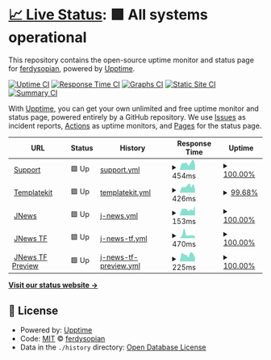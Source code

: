 # [📈 Live Status](https://ferdysopian.github.io/jegmontol): <!--live status--> **🟩 All systems operational**

This repository contains the open-source uptime monitor and status page for [ferdysopian](https://ferdysopian.github.io/jegmontol), powered by [Upptime](https://github.com/upptime/upptime).

[![Uptime CI](https://github.com/ferdysopian/jegmontol/workflows/Uptime%20CI/badge.svg)](https://github.com/ferdysopian/jegmontol/actions?query=workflow%3A%22Uptime+CI%22)
[![Response Time CI](https://github.com/ferdysopian/jegmontol/workflows/Response%20Time%20CI/badge.svg)](https://github.com/ferdysopian/jegmontol/actions?query=workflow%3A%22Response+Time+CI%22)
[![Graphs CI](https://github.com/ferdysopian/jegmontol/workflows/Graphs%20CI/badge.svg)](https://github.com/ferdysopian/jegmontol/actions?query=workflow%3A%22Graphs+CI%22)
[![Static Site CI](https://github.com/ferdysopian/jegmontol/workflows/Static%20Site%20CI/badge.svg)](https://github.com/ferdysopian/jegmontol/actions?query=workflow%3A%22Static+Site+CI%22)
[![Summary CI](https://github.com/ferdysopian/jegmontol/workflows/Summary%20CI/badge.svg)](https://github.com/ferdysopian/jegmontol/actions?query=workflow%3A%22Summary+CI%22)

With [Upptime](https://upptime.js.org), you can get your own unlimited and free uptime monitor and status page, powered entirely by a GitHub repository. We use [Issues](https://github.com/ferdysopian/jegmontol/issues) as incident reports, [Actions](https://github.com/ferdysopian/jegmontol/actions) as uptime monitors, and [Pages](https://ferdysopian.github.io/jegmontol) for the status page.

<!--start: status pages-->
<!-- This summary is generated by Upptime (https://github.com/upptime/upptime) -->
<!-- Do not edit this manually, your changes will be overwritten -->
<!-- prettier-ignore -->
| URL | Status | History | Response Time | Uptime |
| --- | ------ | ------- | ------------- | ------ |
| <img alt="" src="https://icons.duckduckgo.com/ip3/support.jegtheme.com.ico" height="13"> [Support](https://support.jegtheme.com/) | 🟩 Up | [support.yml](https://github.com/ferdysopian/jegmontol/commits/HEAD/history/support.yml) | <details><summary><img alt="Response time graph" src="./graphs/support/response-time-week.png" height="20"> 454ms</summary><br><a href="https://ferdysopian.github.io/jegmontol/history/support"><img alt="Response time 509" src="https://img.shields.io/endpoint?url=https%3A%2F%2Fraw.githubusercontent.com%2Fferdysopian%2Fjegmontol%2FHEAD%2Fapi%2Fsupport%2Fresponse-time.json"></a><br><a href="https://ferdysopian.github.io/jegmontol/history/support"><img alt="24-hour response time 342" src="https://img.shields.io/endpoint?url=https%3A%2F%2Fraw.githubusercontent.com%2Fferdysopian%2Fjegmontol%2FHEAD%2Fapi%2Fsupport%2Fresponse-time-day.json"></a><br><a href="https://ferdysopian.github.io/jegmontol/history/support"><img alt="7-day response time 454" src="https://img.shields.io/endpoint?url=https%3A%2F%2Fraw.githubusercontent.com%2Fferdysopian%2Fjegmontol%2FHEAD%2Fapi%2Fsupport%2Fresponse-time-week.json"></a><br><a href="https://ferdysopian.github.io/jegmontol/history/support"><img alt="30-day response time 748" src="https://img.shields.io/endpoint?url=https%3A%2F%2Fraw.githubusercontent.com%2Fferdysopian%2Fjegmontol%2FHEAD%2Fapi%2Fsupport%2Fresponse-time-month.json"></a><br><a href="https://ferdysopian.github.io/jegmontol/history/support"><img alt="1-year response time 480" src="https://img.shields.io/endpoint?url=https%3A%2F%2Fraw.githubusercontent.com%2Fferdysopian%2Fjegmontol%2FHEAD%2Fapi%2Fsupport%2Fresponse-time-year.json"></a></details> | <details><summary><a href="https://ferdysopian.github.io/jegmontol/history/support">100.00%</a></summary><a href="https://ferdysopian.github.io/jegmontol/history/support"><img alt="All-time uptime 95.77%" src="https://img.shields.io/endpoint?url=https%3A%2F%2Fraw.githubusercontent.com%2Fferdysopian%2Fjegmontol%2FHEAD%2Fapi%2Fsupport%2Fuptime.json"></a><br><a href="https://ferdysopian.github.io/jegmontol/history/support"><img alt="24-hour uptime 100.00%" src="https://img.shields.io/endpoint?url=https%3A%2F%2Fraw.githubusercontent.com%2Fferdysopian%2Fjegmontol%2FHEAD%2Fapi%2Fsupport%2Fuptime-day.json"></a><br><a href="https://ferdysopian.github.io/jegmontol/history/support"><img alt="7-day uptime 100.00%" src="https://img.shields.io/endpoint?url=https%3A%2F%2Fraw.githubusercontent.com%2Fferdysopian%2Fjegmontol%2FHEAD%2Fapi%2Fsupport%2Fuptime-week.json"></a><br><a href="https://ferdysopian.github.io/jegmontol/history/support"><img alt="30-day uptime 100.00%" src="https://img.shields.io/endpoint?url=https%3A%2F%2Fraw.githubusercontent.com%2Fferdysopian%2Fjegmontol%2FHEAD%2Fapi%2Fsupport%2Fuptime-month.json"></a><br><a href="https://ferdysopian.github.io/jegmontol/history/support"><img alt="1-year uptime 93.47%" src="https://img.shields.io/endpoint?url=https%3A%2F%2Fraw.githubusercontent.com%2Fferdysopian%2Fjegmontol%2FHEAD%2Fapi%2Fsupport%2Fuptime-year.json"></a></details>
| <img alt="" src="https://icons.duckduckgo.com/ip3/templatekit.jegtheme.com.ico" height="13"> [Templatekit](https://templatekit.jegtheme.com/) | 🟩 Up | [templatekit.yml](https://github.com/ferdysopian/jegmontol/commits/HEAD/history/templatekit.yml) | <details><summary><img alt="Response time graph" src="./graphs/templatekit/response-time-week.png" height="20"> 426ms</summary><br><a href="https://ferdysopian.github.io/jegmontol/history/templatekit"><img alt="Response time 330" src="https://img.shields.io/endpoint?url=https%3A%2F%2Fraw.githubusercontent.com%2Fferdysopian%2Fjegmontol%2FHEAD%2Fapi%2Ftemplatekit%2Fresponse-time.json"></a><br><a href="https://ferdysopian.github.io/jegmontol/history/templatekit"><img alt="24-hour response time 251" src="https://img.shields.io/endpoint?url=https%3A%2F%2Fraw.githubusercontent.com%2Fferdysopian%2Fjegmontol%2FHEAD%2Fapi%2Ftemplatekit%2Fresponse-time-day.json"></a><br><a href="https://ferdysopian.github.io/jegmontol/history/templatekit"><img alt="7-day response time 426" src="https://img.shields.io/endpoint?url=https%3A%2F%2Fraw.githubusercontent.com%2Fferdysopian%2Fjegmontol%2FHEAD%2Fapi%2Ftemplatekit%2Fresponse-time-week.json"></a><br><a href="https://ferdysopian.github.io/jegmontol/history/templatekit"><img alt="30-day response time 539" src="https://img.shields.io/endpoint?url=https%3A%2F%2Fraw.githubusercontent.com%2Fferdysopian%2Fjegmontol%2FHEAD%2Fapi%2Ftemplatekit%2Fresponse-time-month.json"></a><br><a href="https://ferdysopian.github.io/jegmontol/history/templatekit"><img alt="1-year response time 337" src="https://img.shields.io/endpoint?url=https%3A%2F%2Fraw.githubusercontent.com%2Fferdysopian%2Fjegmontol%2FHEAD%2Fapi%2Ftemplatekit%2Fresponse-time-year.json"></a></details> | <details><summary><a href="https://ferdysopian.github.io/jegmontol/history/templatekit">99.68%</a></summary><a href="https://ferdysopian.github.io/jegmontol/history/templatekit"><img alt="All-time uptime 94.52%" src="https://img.shields.io/endpoint?url=https%3A%2F%2Fraw.githubusercontent.com%2Fferdysopian%2Fjegmontol%2FHEAD%2Fapi%2Ftemplatekit%2Fuptime.json"></a><br><a href="https://ferdysopian.github.io/jegmontol/history/templatekit"><img alt="24-hour uptime 100.00%" src="https://img.shields.io/endpoint?url=https%3A%2F%2Fraw.githubusercontent.com%2Fferdysopian%2Fjegmontol%2FHEAD%2Fapi%2Ftemplatekit%2Fuptime-day.json"></a><br><a href="https://ferdysopian.github.io/jegmontol/history/templatekit"><img alt="7-day uptime 99.68%" src="https://img.shields.io/endpoint?url=https%3A%2F%2Fraw.githubusercontent.com%2Fferdysopian%2Fjegmontol%2FHEAD%2Fapi%2Ftemplatekit%2Fuptime-week.json"></a><br><a href="https://ferdysopian.github.io/jegmontol/history/templatekit"><img alt="30-day uptime 99.85%" src="https://img.shields.io/endpoint?url=https%3A%2F%2Fraw.githubusercontent.com%2Fferdysopian%2Fjegmontol%2FHEAD%2Fapi%2Ftemplatekit%2Fuptime-month.json"></a><br><a href="https://ferdysopian.github.io/jegmontol/history/templatekit"><img alt="1-year uptime 91.51%" src="https://img.shields.io/endpoint?url=https%3A%2F%2Fraw.githubusercontent.com%2Fferdysopian%2Fjegmontol%2FHEAD%2Fapi%2Ftemplatekit%2Fuptime-year.json"></a></details>
| <img alt="" src="https://icons.duckduckgo.com/ip3/jnews.io.ico" height="13"> [JNews](https://jnews.io/default/) | 🟩 Up | [j-news.yml](https://github.com/ferdysopian/jegmontol/commits/HEAD/history/j-news.yml) | <details><summary><img alt="Response time graph" src="./graphs/j-news/response-time-week.png" height="20"> 153ms</summary><br><a href="https://ferdysopian.github.io/jegmontol/history/j-news"><img alt="Response time 323" src="https://img.shields.io/endpoint?url=https%3A%2F%2Fraw.githubusercontent.com%2Fferdysopian%2Fjegmontol%2FHEAD%2Fapi%2Fj-news%2Fresponse-time.json"></a><br><a href="https://ferdysopian.github.io/jegmontol/history/j-news"><img alt="24-hour response time 240" src="https://img.shields.io/endpoint?url=https%3A%2F%2Fraw.githubusercontent.com%2Fferdysopian%2Fjegmontol%2FHEAD%2Fapi%2Fj-news%2Fresponse-time-day.json"></a><br><a href="https://ferdysopian.github.io/jegmontol/history/j-news"><img alt="7-day response time 153" src="https://img.shields.io/endpoint?url=https%3A%2F%2Fraw.githubusercontent.com%2Fferdysopian%2Fjegmontol%2FHEAD%2Fapi%2Fj-news%2Fresponse-time-week.json"></a><br><a href="https://ferdysopian.github.io/jegmontol/history/j-news"><img alt="30-day response time 122" src="https://img.shields.io/endpoint?url=https%3A%2F%2Fraw.githubusercontent.com%2Fferdysopian%2Fjegmontol%2FHEAD%2Fapi%2Fj-news%2Fresponse-time-month.json"></a><br><a href="https://ferdysopian.github.io/jegmontol/history/j-news"><img alt="1-year response time 348" src="https://img.shields.io/endpoint?url=https%3A%2F%2Fraw.githubusercontent.com%2Fferdysopian%2Fjegmontol%2FHEAD%2Fapi%2Fj-news%2Fresponse-time-year.json"></a></details> | <details><summary><a href="https://ferdysopian.github.io/jegmontol/history/j-news">100.00%</a></summary><a href="https://ferdysopian.github.io/jegmontol/history/j-news"><img alt="All-time uptime 99.96%" src="https://img.shields.io/endpoint?url=https%3A%2F%2Fraw.githubusercontent.com%2Fferdysopian%2Fjegmontol%2FHEAD%2Fapi%2Fj-news%2Fuptime.json"></a><br><a href="https://ferdysopian.github.io/jegmontol/history/j-news"><img alt="24-hour uptime 100.00%" src="https://img.shields.io/endpoint?url=https%3A%2F%2Fraw.githubusercontent.com%2Fferdysopian%2Fjegmontol%2FHEAD%2Fapi%2Fj-news%2Fuptime-day.json"></a><br><a href="https://ferdysopian.github.io/jegmontol/history/j-news"><img alt="7-day uptime 100.00%" src="https://img.shields.io/endpoint?url=https%3A%2F%2Fraw.githubusercontent.com%2Fferdysopian%2Fjegmontol%2FHEAD%2Fapi%2Fj-news%2Fuptime-week.json"></a><br><a href="https://ferdysopian.github.io/jegmontol/history/j-news"><img alt="30-day uptime 100.00%" src="https://img.shields.io/endpoint?url=https%3A%2F%2Fraw.githubusercontent.com%2Fferdysopian%2Fjegmontol%2FHEAD%2Fapi%2Fj-news%2Fuptime-month.json"></a><br><a href="https://ferdysopian.github.io/jegmontol/history/j-news"><img alt="1-year uptime 99.94%" src="https://img.shields.io/endpoint?url=https%3A%2F%2Fraw.githubusercontent.com%2Fferdysopian%2Fjegmontol%2FHEAD%2Fapi%2Fj-news%2Fuptime-year.json"></a></details>
| <img alt="" src="https://icons.duckduckgo.com/ip3/themeforest.net.ico" height="13"> [JNews TF](https://themeforest.net/item/jnews-one-stop-solution-for-web-publishing/20566392) | 🟩 Up | [j-news-tf.yml](https://github.com/ferdysopian/jegmontol/commits/HEAD/history/j-news-tf.yml) | <details><summary><img alt="Response time graph" src="./graphs/j-news-tf/response-time-week.png" height="20"> 470ms</summary><br><a href="https://ferdysopian.github.io/jegmontol/history/j-news-tf"><img alt="Response time 377" src="https://img.shields.io/endpoint?url=https%3A%2F%2Fraw.githubusercontent.com%2Fferdysopian%2Fjegmontol%2FHEAD%2Fapi%2Fj-news-tf%2Fresponse-time.json"></a><br><a href="https://ferdysopian.github.io/jegmontol/history/j-news-tf"><img alt="24-hour response time 255" src="https://img.shields.io/endpoint?url=https%3A%2F%2Fraw.githubusercontent.com%2Fferdysopian%2Fjegmontol%2FHEAD%2Fapi%2Fj-news-tf%2Fresponse-time-day.json"></a><br><a href="https://ferdysopian.github.io/jegmontol/history/j-news-tf"><img alt="7-day response time 470" src="https://img.shields.io/endpoint?url=https%3A%2F%2Fraw.githubusercontent.com%2Fferdysopian%2Fjegmontol%2FHEAD%2Fapi%2Fj-news-tf%2Fresponse-time-week.json"></a><br><a href="https://ferdysopian.github.io/jegmontol/history/j-news-tf"><img alt="30-day response time 380" src="https://img.shields.io/endpoint?url=https%3A%2F%2Fraw.githubusercontent.com%2Fferdysopian%2Fjegmontol%2FHEAD%2Fapi%2Fj-news-tf%2Fresponse-time-month.json"></a><br><a href="https://ferdysopian.github.io/jegmontol/history/j-news-tf"><img alt="1-year response time 356" src="https://img.shields.io/endpoint?url=https%3A%2F%2Fraw.githubusercontent.com%2Fferdysopian%2Fjegmontol%2FHEAD%2Fapi%2Fj-news-tf%2Fresponse-time-year.json"></a></details> | <details><summary><a href="https://ferdysopian.github.io/jegmontol/history/j-news-tf">100.00%</a></summary><a href="https://ferdysopian.github.io/jegmontol/history/j-news-tf"><img alt="All-time uptime 99.95%" src="https://img.shields.io/endpoint?url=https%3A%2F%2Fraw.githubusercontent.com%2Fferdysopian%2Fjegmontol%2FHEAD%2Fapi%2Fj-news-tf%2Fuptime.json"></a><br><a href="https://ferdysopian.github.io/jegmontol/history/j-news-tf"><img alt="24-hour uptime 100.00%" src="https://img.shields.io/endpoint?url=https%3A%2F%2Fraw.githubusercontent.com%2Fferdysopian%2Fjegmontol%2FHEAD%2Fapi%2Fj-news-tf%2Fuptime-day.json"></a><br><a href="https://ferdysopian.github.io/jegmontol/history/j-news-tf"><img alt="7-day uptime 100.00%" src="https://img.shields.io/endpoint?url=https%3A%2F%2Fraw.githubusercontent.com%2Fferdysopian%2Fjegmontol%2FHEAD%2Fapi%2Fj-news-tf%2Fuptime-week.json"></a><br><a href="https://ferdysopian.github.io/jegmontol/history/j-news-tf"><img alt="30-day uptime 100.00%" src="https://img.shields.io/endpoint?url=https%3A%2F%2Fraw.githubusercontent.com%2Fferdysopian%2Fjegmontol%2FHEAD%2Fapi%2Fj-news-tf%2Fuptime-month.json"></a><br><a href="https://ferdysopian.github.io/jegmontol/history/j-news-tf"><img alt="1-year uptime 99.95%" src="https://img.shields.io/endpoint?url=https%3A%2F%2Fraw.githubusercontent.com%2Fferdysopian%2Fjegmontol%2FHEAD%2Fapi%2Fj-news-tf%2Fuptime-year.json"></a></details>
| <img alt="" src="https://icons.duckduckgo.com/ip3/preview.themeforest.net.ico" height="13"> [JNews TF Preview](https://preview.themeforest.net/item/jnews-one-stop-solution-for-web-publishing/full_screen_preview/20566392) | 🟩 Up | [j-news-tf-preview.yml](https://github.com/ferdysopian/jegmontol/commits/HEAD/history/j-news-tf-preview.yml) | <details><summary><img alt="Response time graph" src="./graphs/j-news-tf-preview/response-time-week.png" height="20"> 225ms</summary><br><a href="https://ferdysopian.github.io/jegmontol/history/j-news-tf-preview"><img alt="Response time 208" src="https://img.shields.io/endpoint?url=https%3A%2F%2Fraw.githubusercontent.com%2Fferdysopian%2Fjegmontol%2FHEAD%2Fapi%2Fj-news-tf-preview%2Fresponse-time.json"></a><br><a href="https://ferdysopian.github.io/jegmontol/history/j-news-tf-preview"><img alt="24-hour response time 125" src="https://img.shields.io/endpoint?url=https%3A%2F%2Fraw.githubusercontent.com%2Fferdysopian%2Fjegmontol%2FHEAD%2Fapi%2Fj-news-tf-preview%2Fresponse-time-day.json"></a><br><a href="https://ferdysopian.github.io/jegmontol/history/j-news-tf-preview"><img alt="7-day response time 225" src="https://img.shields.io/endpoint?url=https%3A%2F%2Fraw.githubusercontent.com%2Fferdysopian%2Fjegmontol%2FHEAD%2Fapi%2Fj-news-tf-preview%2Fresponse-time-week.json"></a><br><a href="https://ferdysopian.github.io/jegmontol/history/j-news-tf-preview"><img alt="30-day response time 199" src="https://img.shields.io/endpoint?url=https%3A%2F%2Fraw.githubusercontent.com%2Fferdysopian%2Fjegmontol%2FHEAD%2Fapi%2Fj-news-tf-preview%2Fresponse-time-month.json"></a><br><a href="https://ferdysopian.github.io/jegmontol/history/j-news-tf-preview"><img alt="1-year response time 206" src="https://img.shields.io/endpoint?url=https%3A%2F%2Fraw.githubusercontent.com%2Fferdysopian%2Fjegmontol%2FHEAD%2Fapi%2Fj-news-tf-preview%2Fresponse-time-year.json"></a></details> | <details><summary><a href="https://ferdysopian.github.io/jegmontol/history/j-news-tf-preview">100.00%</a></summary><a href="https://ferdysopian.github.io/jegmontol/history/j-news-tf-preview"><img alt="All-time uptime 99.95%" src="https://img.shields.io/endpoint?url=https%3A%2F%2Fraw.githubusercontent.com%2Fferdysopian%2Fjegmontol%2FHEAD%2Fapi%2Fj-news-tf-preview%2Fuptime.json"></a><br><a href="https://ferdysopian.github.io/jegmontol/history/j-news-tf-preview"><img alt="24-hour uptime 100.00%" src="https://img.shields.io/endpoint?url=https%3A%2F%2Fraw.githubusercontent.com%2Fferdysopian%2Fjegmontol%2FHEAD%2Fapi%2Fj-news-tf-preview%2Fuptime-day.json"></a><br><a href="https://ferdysopian.github.io/jegmontol/history/j-news-tf-preview"><img alt="7-day uptime 100.00%" src="https://img.shields.io/endpoint?url=https%3A%2F%2Fraw.githubusercontent.com%2Fferdysopian%2Fjegmontol%2FHEAD%2Fapi%2Fj-news-tf-preview%2Fuptime-week.json"></a><br><a href="https://ferdysopian.github.io/jegmontol/history/j-news-tf-preview"><img alt="30-day uptime 100.00%" src="https://img.shields.io/endpoint?url=https%3A%2F%2Fraw.githubusercontent.com%2Fferdysopian%2Fjegmontol%2FHEAD%2Fapi%2Fj-news-tf-preview%2Fuptime-month.json"></a><br><a href="https://ferdysopian.github.io/jegmontol/history/j-news-tf-preview"><img alt="1-year uptime 99.94%" src="https://img.shields.io/endpoint?url=https%3A%2F%2Fraw.githubusercontent.com%2Fferdysopian%2Fjegmontol%2FHEAD%2Fapi%2Fj-news-tf-preview%2Fuptime-year.json"></a></details>

<!--end: status pages-->

[**Visit our status website →**](https://ferdysopian.github.io/jegmontol)

## 📄 License

- Powered by: [Upptime](https://github.com/upptime/upptime)
- Code: [MIT](./LICENSE) © [ferdysopian](https://ferdysopian.github.io/jegmontol)
- Data in the `./history` directory: [Open Database License](https://opendatacommons.org/licenses/odbl/1-0/)
